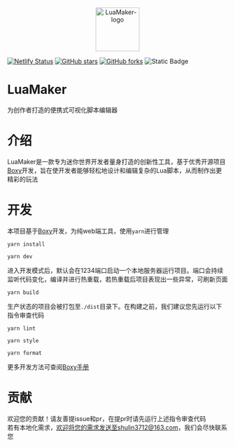 <p align="center">
    <br>
    <img width="100" src="https://cdn.nlark.com/yuque/0/2024/png/35402759/1720699360490-576ed677-8056-426d-ab06-f75b9519bf68.png" alt="LuaMaker-logo"/>
</p>


[![Netlify Status](https://api.netlify.com/api/v1/badges/10ba9049-03f9-4ac1-a8de-1b3d066f83a1/deploy-status)](https://app.netlify.com/sites/luamaker/deploys)    [![GitHub stars](https://img.shields.io/github/stars/TatsukiMengChen/LuaMaker.svg?style=social&label=Star&maxAge=2592000)](https://github.com/TatsukiMengChen/LuaMaker/stargazers)    [![GitHub forks](https://img.shields.io/github/forks/TatsukiMengChen/LuaMaker.svg)](https://github.com/TatsukiMengChen/LuaMaker/network/members)    ![Static Badge](https://img.shields.io/badge/Powered_By-Boxy-blue?labelColor=%23d1e0fd&color=%234062F6&link=https%3A%2F%2Fgitee.com%2Fcocotais%2Fboxy)

# LuaMaker

为创作者打造的便携式可视化脚本编辑器
<a name="Z4eMy"></a>

# 介绍

LuaMaker是一款专为迷你世界开发者量身打造的创新性工具，基于优秀开源项目[Boxy](https://github.com/cocotais/boxy)开发，旨在使开发者能够轻松地设计和编辑复杂的Lua脚本，从而制作出更精彩的玩法
<a name="jXSHA"></a>

# 开发

本项目基于[Boxy](https://github.com/cocotais/boxy)开发，为纯web端工具，使用`yarn`进行管理

```shell
yarn install
```

```shell
yarn dev
```

进入开发模式后，默认会在1234端口启动一个本地服务器运行项目。端口会持续监听代码变化，编译并进行热重载，若热重载后项目表现出一些异常，可刷新页面

```shell
yarn build
```

生产状态的项目会被打包至`./dist`目录下。在构建之前，我们建议您先运行以下指令审查代码

```shell
yarn lint
```

```shell
yarn style
```

```shell
yarn format
```

更多开发方法可查阅[Boxy手册](https://www.yuque.com/zaona/boxy)
<a name="q8A2K"></a>

# 贡献

欢迎您的贡献！请友善提issue和pr，在提pr时请先运行上述指令审查代码<br />若有本地化需求，欢迎将您的需求发送至shulin3712@163.com，我们会尽快联系您
